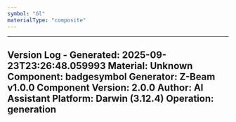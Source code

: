 ```yaml
---
symbol: "Gl"
materialType: "composite"
---
```


---
Version Log - Generated: 2025-09-23T23:26:48.059993
Material: Unknown
Component: badgesymbol
Generator: Z-Beam v1.0.0
Component Version: 2.0.0
Author: AI Assistant
Platform: Darwin (3.12.4)
Operation: generation
---